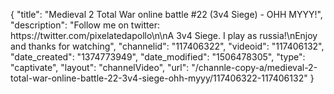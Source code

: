 {
    "title": "Medieval 2 Total War online battle #22 (3v4 Siege) - OHH MYYY!",
    "description": "Follow me on twitter: https:\/\/twitter.com\/pixelatedapollo\n\nA 3v4 Siege.  I play as russia!\nEnjoy and thanks for watching",
    "channelid": "117406322",
    "videoid": "117406132",
    "date_created": "1374773949",
    "date_modified": "1506478305",
    "type": "captivate",
    "layout": "channelVideo",
    "url": "\/channle-copy-a\/medieval-2-total-war-online-battle-22-3v4-siege-ohh-myyy\/117406322-117406132"
}